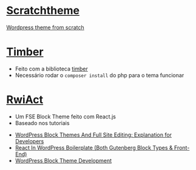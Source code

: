 # [Scratchtheme](./scratchtheme)
[Wordpress theme from scratch](https://www.youtube.com/playlist?list=PLY3j36HMSHNX5JbYBrpN5ZFC6dbFBY2s_)

# [Timber](./timber)
* Feito com a biblioteca [timber](https://timber.github.io/docs/v2/#simplifies-the-way-you-write-your-templates)
* Necessário rodar o `composer install` do php para o tema funcionar

# [RwiAct](./rwiact/)
* Um FSE Block Theme feito com React.js
* Baseado nos tutoriais 
- [ WordPress Block Themes And Full Site Editing: Explanation for Developers ](https://www.youtube.com/watch?v=C088o0O7Snc)
- [ React In WordPress Boilerplate (Both Gutenberg Block Types & Front-End) ](https://www.youtube.com/watch?v=NKqogVcqDHA) 
- [ WordPress Block Theme Development ](https://www.youtube.com/watch?v=uR2Q2Pn_zSU)